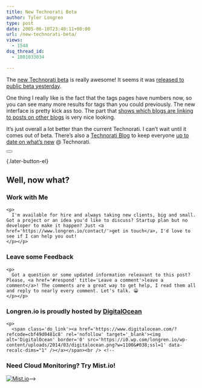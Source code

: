 ```yaml
---
title: New Technorati Beta
author: Tyler Longren
type: post
date: 2005-06-10T23:40:11+00:00
url: /new-technorati-beta/
views:
  - 1548
dsq_thread_id:
  - 1801033034

---
```

The [new Technorati beta][1] is really awesome! It seems it was [released to public beta yesterday][2].

One thing I really like is the fact that the tags pages have numbers now, so you can see many more results for tags than you could previously. The new interface is pretty kick ass too. The part that [shows which blogs are linking to posts on other blogs][3] is very nice looking.

It&#8217;s just overall a lot better than the current Technorati. I can&#8217;t wait until it comes out of beta. There&#8217;s also a [Technorati Blog][4] to keep everyone [up to date on what&#8217;s new][5] @ Technorati. 

<div class="wpulike wpulike-default " >
  <div class="wp_ulike_general_class wp_ulike_is_not_liked">
    <button type="button"
					aria-label="Like Button"
					data-ulike-id="1917"
					data-ulike-nonce="f541196c95"
					data-ulike-type="likeThis"
					data-ulike-template="wpulike-default"
					data-ulike-display-likers="0"
					data-ulike-disable-pophover="0"
					class="wp_ulike_btn wp_ulike_put_image wp_likethis_1917"></button><span class="count-box"></span>
  </div>
</div>

[][6]{.later-button-el}

<div class='what-next'>
  <h2>
    Well, now what?
  </h2>
  
  <div class='hire'>
    <h3>
      Work with Me
    </h3>
    
    <p>
      I'm available for hire and always taking new clients, big and small. Got a project or an idea you'd like to discuss? Startup plan but no developer to make it happen? Just <a href='https://www.longren.io/contact/'>get in touch</a>, I'd love to see if I can help you out!
    </p></p>
  </div>
  
  <div class='hire'>
    <h3>
      Leave some Feedback
    </h3>
    
    <p>
      Got a question or some updated information releavant to this post? Please, <a href='#respond' title='Leave a comment'>leave a comment</a>! The comments are a great way to get help, I read them all and reply to nearly every comment. Let's talk. 😀
    </p></p>
  </div>
  
  <div class='now-what-bottom-ad'>
    <h3>
      Longren.io is proudly hosted by <a href='https://www.digitalocean.com/?refcode=cbf49d0481c8'>DigitalOcean</a>
    </h3>
    
    <p>
      <span class='do_link'><a href='https://www.digitalocean.com/?refcode=cbf49d0481c8' rel='nofollow' target='_blank'><img alt='DigitalOcean' border='0' src='https://i0.wp.com/longren.io/wp-content/uploads/2014/03/digitalocean.png?w=1100&#038;ssl=1' data-recalc-dims="1" /></a></span><br /> <!--

<h3>Need Cloud Monitoring? Try Mist.io!</h3>

<span class='do_link'><a href='http://mist.io/?ref=tyler' rel='nofollow' target='_blank'><img alt='Mist.io' border='0' src='https://i0.wp.com/longren.io/wp-content/uploads/2014/04/mistio.jpg?w=1100&#038;ssl=1' data-recalc-dims="1"></a></span>--></div> </div>

 [1]: http://beta.technorati.com/
 [2]: http://www.powazek.com/2005/06/000522.html
 [3]: http://beta.technorati.com/search/www.longren.org/
 [4]: http://beta.technorati.com/weblog/
 [5]: http://beta.technorati.com/weblog/2005/06/18.html
 [6]: #